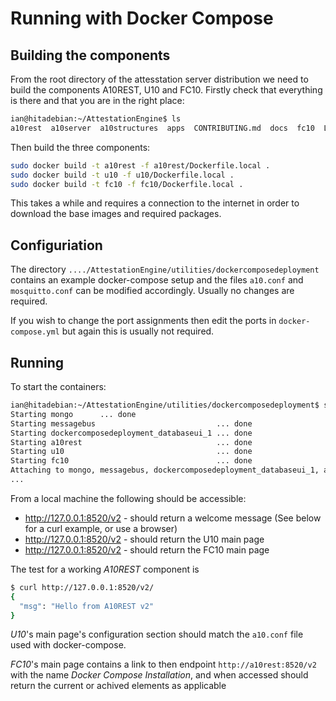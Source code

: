 # Running with Docker Compose

## Building the components

From the root directory of the attesstation server distribution we need to build the components A10REST, U10 and FC10. Firstly check that everything is there and that you are in the right place:

```bash
ian@hitadebian:~/AttestationEngine$ ls
a10rest  a10server  a10structures  apps  CONTRIBUTING.md  docs  fc10  LICENSE  README.md  t10  tests  u10  utilities
```

Then build the three components:

```bash
sudo docker build -t a10rest -f a10rest/Dockerfile.local .
sudo docker build -t u10 -f u10/Dockerfile.local .
sudo docker build -t fc10 -f fc10/Dockerfile.local .
```

This takes a while and requires a connection to the internet in order to download the base images and required packages.

## Configuriation

The directory `..../AttestationEngine/utilities/dockercomposedeployment` contains an example docker-compose setup and the files `a10.conf` and `mosquitto.conf` can be modified accordingly. Usually no changes are required.

If you wish to change the port assignments then edit the ports in `docker-compose.yml` but again this is usually not required.

## Running

To start the containers:

```bash
ian@hitadebian:~/AttestationEngine/utilities/dockercomposedeployment$ sudo docker-compose up
Starting mongo      ... done
Starting messagebus                           ... done
Starting dockercomposedeployment_databaseui_1 ... done
Starting a10rest                              ... done
Starting u10                                  ... done
Starting fc10                                 ... done
Attaching to mongo, messagebus, dockercomposedeployment_databaseui_1, a10rest, u10, fc10
...
```

From a local machine the following should be accessible:

   * http://127.0.0.1:8520/v2 - should return a welcome message (See below for a curl example, or use a browser)
   * http://127.0.0.1:8520/v2 - should return the U10 main page
   * http://127.0.0.1:8520/v2 - should return the FC10 main page

The test for a working *A10REST* component is

```bash
$ curl http://127.0.0.1:8520/v2/
{
  "msg": "Hello from A10REST v2"
}
```

*U10*'s main page's configuration section should match the `a10.conf` file used with docker-compose.

*FC10*'s main page contains a link to then endpoint `http://a10rest:8520/v2` with the name *Docker Compose Installation*, and when accessed should return the current or achived elements as applicable

